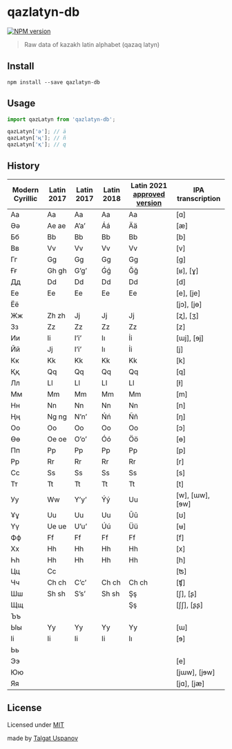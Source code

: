 # qazlatyn-db

[![NPM version][npm-image]][npm-url]

> Raw data of kazakh latin alphabet (qazaq latyn)

## Install

    npm install --save qazlatyn-db

## Usage

```js
import qazLatyn from 'qazlatyn-db';

qazLatyn['ә']; // ä
qazLatyn['ң']; // ñ
qazLatyn['қ']; // q

```
## History

| Modern Cyrillic | Latin 2017 | Latin 2017 | Latin 2018 | Latin 2021 [approved version](https://legalacts.egov.kz/npa/view?id=8243312) | IPA transcription |
| --- | --- | --- | --- | --- | --- |
| Аа | Aa | Aa | Aa | Aa | \[ɑ\] |
| Әә | Ae ae | Aʼaʼ | Áá | Ää | \[æ\] |
| Бб | Bb | Bb | Bb | Bb | \[b\] |
| Вв | Vv | Vv | Vv | Vv | \[v\] |
| Гг | Gg | Gg | Gg | Gg | \[ɡ\] |
| Ғғ | Gh gh | Gʼgʼ | Ǵǵ | Ğğ | \[ʁ\], \[ɣ\] |
| Дд | Dd | Dd | Dd | Dd | \[d\] |
| Ее | Ee | Ee | Ee | Ee | \[e\], \[je\] |
| Ёё |  |  |  |  | \[jɔ\], \[jɵ\] |
| Жж | Zh zh | Jj | Jj | Jj | \[ʐ\], \[ʒ\] |
| Зз | Zz | Zz | Zz | Zz | \[z\] |
| Ии | Ii | Iʼiʼ | Iı | İi | \[ɯj\], \[ɘj\] |
| Йй | Jj | Iʼiʼ | Iı | İi | \[j\] |
| Кк | Kk | Kk | Kk | Kk | \[k\] |
| Ққ | Qq | Qq | Qq | Qq | \[q\] |
| Лл | Ll | Ll | Ll | Ll | \[ɫ\] |
| Мм | Mm | Mm | Mm | Mm | \[m\] |
| Нн | Nn | Nn | Nn | Nn | \[n\] |
| Ңң | Ng ng | Nʼnʼ | Ńń | Ññ | \[ŋ\] |
| Оо | Oo | Oo | Oo | Oo | \[ɔ\] |
| Өө | Oe oe | Oʼoʼ | Óó | Öö | \[ɵ\] |
| Пп | Pp | Pp | Pp | Pp | \[p\] |
| Рр | Rr | Rr | Rr | Rr | \[r\] |
| Сс | Ss | Ss | Ss | Ss | \[s\] |
| Тт | Tt | Tt | Tt | Tt | \[t\] |
| Уу | Ww | Yʼyʼ | Ýý | Uu | \[w\], \[ɯw\], \[ɘw\] |
| Ұұ | Uu | Uu | Uu | Ūū | \[ʊ\] |
| Үү | Ue ue | Uʼuʼ | Úú | Üü | \[ʉ\] |
| Фф | Ff | Ff | Ff | Ff | \[f\] |
| Хх | Hh | Hh | Hh | Hh | \[x\] |
| Һһ | Hh | Hh | Hh | Hh | \[h\] |
| Цц | Cc |  |  |  | \[ʦ\] |
| Чч | Ch ch | Cʼcʼ | Ch ch | Ch ch | \[ʧ\] |
| Шш | Sh sh | Sʼsʼ | Sh sh | Şş | \[ʃ\], \[ʂ\] |
| Щщ |  |  |  | Şş | \[ʃʃ\], \[ʂʂ\] |
| Ъъ |  |  |  |  |  |
| Ыы | Yy | Yy | Yy | Yy | \[ɯ\] |
| Іі | Ii | Ii | Ii | Iı | \[ɘ\] |
| Ьь |  |  |  |  |  |
| Ээ |  |  |  |  | \[e\] |
| Юю |  |  |  |  | \[jɯw\], \[jɘw\] |
| Яя |  |  |  |  | \[jɑ\], \[jæ\] |

## License

Licensed under [MIT](LICENSE.md)

made by [Talgat Uspanov](http://gtalk.kz)

[npm-url]: https://npmjs.org/package/qazlatyn-db
[npm-image]: https://img.shields.io/npm/v/qazlatyn-db.svg?style=flat-square

